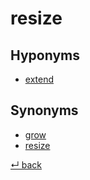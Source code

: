 # resize

## Hyponyms

  - [extend](extend.md)

## Synonyms

  - [grow](grow.md)
  - [resize](resize.md)

[↵ back](README.md)

